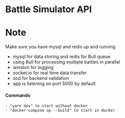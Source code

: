 # Battle Simulator API

# Note

Make sure you have mysql and redis up and running

- mysql for data storing and redis for Bull queue
- using Bull for processing multiple battles in parallel
- winston for logging
- socket.io for real time data transfer
- zod for backend validation
- app is listening on port 5000 by default

#### Commands

```
- "yarn dev" to start without docker 
- "docker-compose up --build" to start in docker
```
